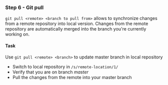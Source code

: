 ### Step 6 - Git pull

`git pull <remote> <branch to pull from>` allows to synchronize changes from a remote repository into local version.
Changes from the remote repository are automatically merged into the branch you're currently working on. 

#### Task

Use `git pull <remote> <branch>` to update master branch in local repository 
- Switch to local repository in `/s/remote-location/1/`
- Verify that you are on branch *master*
- Pull the changes from the remote into your master branch